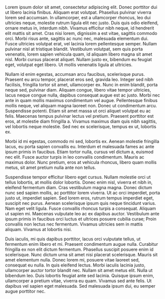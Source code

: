Lorem ipsum dolor sit amet, consectetur adipiscing elit. Donec porttitor dui ut libero lacinia finibus. Aliquam erat volutpat. Phasellus pulvinar viverra lorem sed accumsan. In ullamcorper, est a ullamcorper rhoncus, leo dui ultricies neque, molestie rutrum ligula elit nec justo. Duis quis odio eleifend, ornare metus in, interdum nibh. Vivamus efficitur nibh neque, id hendrerit elit mattis sit amet. Cras nisi lorem, dignissim a est vitae, sagittis commodo orci. Morbi risus ante, sagittis ac nunc nec, malesuada elementum dui. Fusce ultricies volutpat erat, vel lacinia lorem pellentesque semper. Nullam pulvinar nisl at tristique blandit. Vestibulum volutpat, sem quis porta venenatis, lorem sapien vehicula quam, id aliquam libero magna sit amet nisl. Morbi cursus placerat aliquet. Nullam justo ex, bibendum eu feugiat eget, volutpat eget libero. Ut mollis venenatis ligula at ultricies.

Nullam id enim egestas, accumsan arcu faucibus, scelerisque purus. Praesent eu arcu tempor, placerat eros sed, gravida leo. Integer sed nibh facilisis, fringilla tortor sit amet, ullamcorper ex. Nunc in enim blandit, porta neque sed, pulvinar diam. Aliquam congue, libero vitae tempor ultricies, lacus neque congue nulla, dapibus consequat augue est ac justo. Morbi nec ante in quam mollis maximus condimentum vel augue. Pellentesque finibus mollis neque, vel aliquam magna laoreet non. Donec ut condimentum arcu. Suspendisse potenti. Etiam sit amet massa ut orci aliquet volutpat eu ac felis. Maecenas tempus pulvinar lectus vel pretium. Praesent porttitor est eros, at molestie diam fringilla a. Vivamus maximus diam quis nibh sagittis, vel lobortis neque molestie. Sed nec ex scelerisque, tempus ex ut, lobortis ex.

Morbi id mi egestas, commodo mi sed, lobortis ex. Aenean molestie fringilla lacus, eu porta sapien convallis eu. Interdum et malesuada fames ac ante ipsum primis in faucibus. Etiam tortor nulla, cursus vel dictum a, euismod nec elit. Fusce auctor turpis in leo convallis condimentum. Mauris ac maximus dolor. Nunc pretium, eros at vehicula rhoncus, libero quam mollis metus, sit amet pretium nulla ante non tellus.

Suspendisse tempor efficitur libero eget cursus. Nullam molestie orci ut tellus lobortis, at mollis dolor lobortis. Donec enim nisl, viverra et nibh in, eleifend fermentum diam. Cras vestibulum magna magna. Donec dictum nunc sed sapien mollis, ac porttitor lorem viverra. Ut ac orci imperdiet, porta justo ut, imperdiet sapien. Sed lorem eros, rutrum tempus imperdiet eget, suscipit nec purus. Aenean scelerisque ipsum quis neque tincidunt varius. Nam eget velit ligula. Fusce convallis rhoncus turpis a consequat. Aliquam ut sapien mi. Maecenas vulputate leo ac ex dapibus auctor. Vestibulum ante ipsum primis in faucibus orci luctus et ultrices posuere cubilia curae; Proin convallis non lectus nec fermentum. Vivamus ultricies sem in mattis aliquam. Vivamus at lobortis nisi.

Duis iaculis, mi quis dapibus porttitor, lacus orci vulputate tellus, ut fermentum enim libero et mi. Praesent condimentum augue nulla. Curabitur fringilla ex non elit dictum fermentum. Phasellus suscipit posuere enim id scelerisque. Nunc dictum urna sit amet nisi placerat scelerisque. Mauris sit amet elementum nulla. Donec lorem mi, posuere vitae laoreet sed, consequat eu nulla. In quis eleifend lectus. Morbi iaculis lacinia justo, ullamcorper auctor tortor blandit nec. Nullam sit amet metus elit. Nulla ut bibendum leo. Duis lobortis feugiat ante sed lacinia. Quisque ipsum enim, ullamcorper a pretium vitae, viverra eu quam. Vivamus sed ante felis. Ut dapibus vel sapien eget malesuada. Sed malesuada ipsum dui, eu semper augue porttitor nec.
